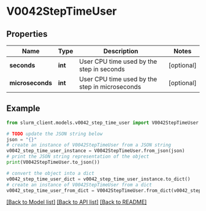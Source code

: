 # V0042StepTimeUser


## Properties

Name | Type | Description | Notes
------------ | ------------- | ------------- | -------------
**seconds** | **int** | User CPU time used by the step in seconds | [optional] 
**microseconds** | **int** | User CPU time used by the step in microseconds | [optional] 

## Example

```python
from slurm_client.models.v0042_step_time_user import V0042StepTimeUser

# TODO update the JSON string below
json = "{}"
# create an instance of V0042StepTimeUser from a JSON string
v0042_step_time_user_instance = V0042StepTimeUser.from_json(json)
# print the JSON string representation of the object
print(V0042StepTimeUser.to_json())

# convert the object into a dict
v0042_step_time_user_dict = v0042_step_time_user_instance.to_dict()
# create an instance of V0042StepTimeUser from a dict
v0042_step_time_user_from_dict = V0042StepTimeUser.from_dict(v0042_step_time_user_dict)
```
[[Back to Model list]](../README.md#documentation-for-models) [[Back to API list]](../README.md#documentation-for-api-endpoints) [[Back to README]](../README.md)


